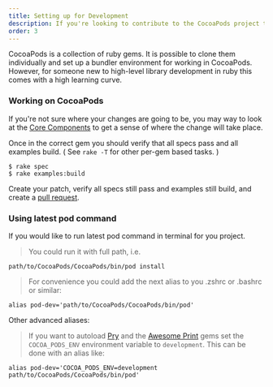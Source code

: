 ```yaml
---
title: Setting up for Development
description: If you're looking to contribute to the CocoaPods project through feature additions or bug fixes, follow these instructions on setting up your development environment.
order: 3
---
```


CocoaPods is a collection of ruby gems. It is possible to clone them individually and set up a bundler environment for working in CocoaPods. However, for someone new to high-level library development in ruby this comes with a high learning curve.

### Working on CocoaPods

If you're not sure where your changes are going to be, you may way to look at the [Core Components](https://guides.cocoapods.org/contributing/components) to get a sense of where the change will take place.

Once in the correct gem you should verify that all specs pass and all examples build. ( See `rake -T` for other per-gem based tasks. )

```shell
$ rake spec
$ rake examples:build
```

Create your patch, verify all specs still pass and examples still build, and create a [pull request](https://github.com/CocoaPods/CocoaPods/compare).

### Using latest pod command

If you would like to run latest pod command in terminal for you project.

> You could run it with full path, i.e.

```shell
path/to/CocoaPods/CocoaPods/bin/pod install
```

> For convenience you could add the next alias to you .zshrc or .bashrc or similar:

```shell
alias pod-dev='path/to/CocoaPods/CocoaPods/bin/pod'
```

Other advanced aliases:

> If you want to autoload [Pry](https://github.com/pry/pry) and the [Awesome Print](https://github.com/michaeldv/awesome_print) gems set the ```COCOA_PODS_ENV``` environment variable to ```development```. This can be done with an alias like:

```shell
alias pod-dev='COCOA_PODS_ENV=development path/to/CocoaPods/CocoaPods/bin/pod'
```
